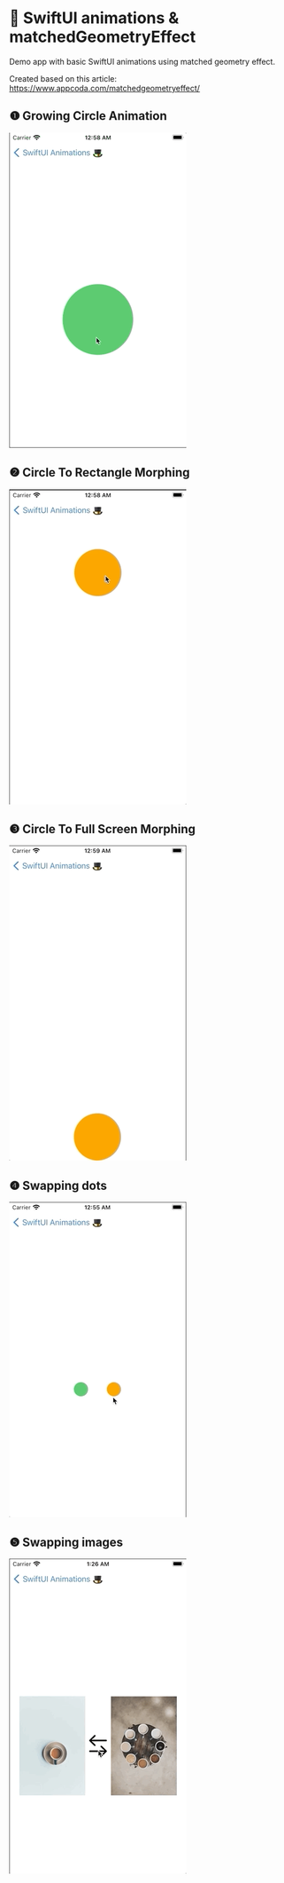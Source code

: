 # 🎩 SwiftUI animations & matchedGeometryEffect

Demo app with basic SwiftUI animations using matched geometry effect.

Created based on this article: <https://www.appcoda.com/matchedgeometryeffect/>

## ❶ Growing Circle Animation

![Growing Circle Animation](README_assets/circleAnimation.gif)

## ❷ Circle To Rectangle Morphing

![Circle Rectangle Animation](README_assets/circleRectangleAnimation.gif)

## ❸ Circle To Full Screen Morphing

![Circle Full Screen Animation](README_assets/circleFullScreenAnimation.gif)

## ❹ Swapping dots

![Swapping Dots](README_assets/swappingDots.gif)

## ❺ Swapping images

![Swapping Images](README_assets/swappingImages.gif)
